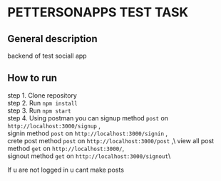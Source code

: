 # PETTERSONAPPS TEST TASK

## General description

backend of test sociall app

## How to run 
step 1. Clone repository \
step 2. Run `npm install` \
step 3. Run `npm start` \
step 4. Using postman you can signup method `post` on `http://localhost:3000/signup` , \
							  signin method `post` on `http://localhost:3000/signin` , \
							  crete post method `post` on `http://localhost:3000/post` ,\ 
							  view all post method `get` on `http://localhost:3000/`,\
							  signout method `get` on `http://localhost:3000/signout`\


If u are not logged in u cant make posts 


